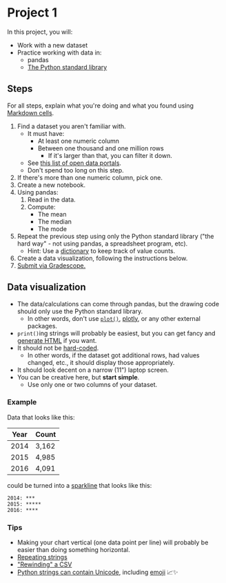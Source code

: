 # Project 1

In this project, you will:

- Work with a new dataset
- Practice working with data in:
  - pandas
  - [The Python standard library](https://docs.python.org/3/library/index.html)

## Steps

For all steps, explain what you're doing and what you found using [Markdown cells](https://jupyter-notebook.readthedocs.io/en/stable/examples/Notebook/Working%20With%20Markdown%20Cells.html).

1. Find a dataset you aren't familiar with.
   - It must have:
     - At least one numeric column
     - Between one thousand and one million rows
       - If it's larger than that, you can filter it down.
   - See [this list of open data portals](https://python-public-policy.afeld.me/en/columbia/final_project/resources.html#open-data-portals).
   - Don't spend too long on this step.
1. If there's more than one numeric column, pick one.
1. Create a new notebook.
1. Using pandas:
   1. Read in the data.
   1. Compute:
      - The mean
      - The median
      - The mode
1. Repeat the previous step using only the Python standard library ("the hard way" - not using pandas, a spreadsheet program, etc).
   - Hint: Use a [dictionary](https://docs.python.org/3/tutorial/datastructures.html#dictionaries) to keep track of value counts.
1. Create a data visualization, following the instructions below.
1. [Submit via Gradescope.](https://courseworks2.columbia.edu/courses/207091/assignments/1345872)

## Data visualization

- The data/calculations can come through pandas, but the drawing code should only use the Python standard library.
  - In other words, don't use [`plot()`](https://pandas.pydata.org/docs/reference/api/pandas.DataFrame.plot.html), [plotly](https://plotly.com/python/), or any other external packages.
- `print()`ing strings will probably be easiest, but you can get fancy and [generate HTML](https://mkonicek.medium.com/simple-tip-how-to-use-html-in-jupyter-notebook-eef14e81dbc5) if you want.
- It should not be [hard-coded](https://en.wikipedia.org/wiki/Hard_coding).
  - In other words, if the dataset got additional rows, had values changed, etc., it should display those appropriately.
- It should look decent on a narrow (11") laptop screen.
- You can be creative here, but **start simple**.
  - Use only one or two columns of your dataset.

### Example

Data that looks like this:

| Year | Count |
| ---- | ----- |
| 2014 | 3,162 |
| 2015 | 4,985 |
| 2016 | 4,091 |

could be turned into a [sparkline](https://en.wikipedia.org/wiki/Sparkline) that looks like this:

```
2014: ***
2015: *****
2016: ****
```

### Tips

- Making your chart vertical (one data point per line) will probably be easier than doing something horizontal.
- [Repeating strings](https://phoenixnap.com/kb/python-repeat-string)
- ["Rewinding" a CSV](https://stackoverflow.com/questions/431752/python-csv-reader-how-do-i-return-to-the-top-of-the-file)
- [Python strings can contain Unicode](https://docs.python.org/3/howto/unicode.html#the-string-type), including [emoji](https://getemoji.com/) 📈✨
